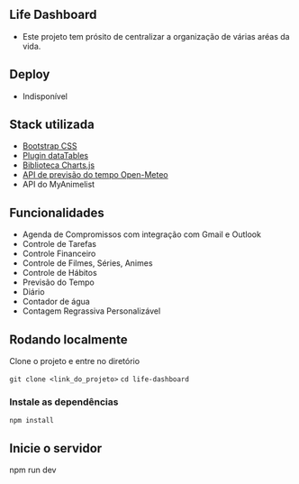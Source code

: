 ## Life Dashboard
- Este projeto tem prósito de centralizar a organização de várias aréas da vida.

## Deploy
- Indisponível

## Stack utilizada
- [Bootstrap CSS](https://getbootstrap.com/)
- [Plugin dataTables](https://datatables.net/)
- [Biblioteca Charts.js](https://www.chartjs.org/docs/latest/getting-started/)
- [API de previsão do tempo Open-Meteo](https://open-meteo.com/)
- API do MyAnimelist

## Funcionalidades
- Agenda de Compromissos com integração com Gmail e Outlook
- Controle de Tarefas
- Controle Financeiro
- Controle de Filmes, Séries, Animes
- Controle de Hábitos
- Previsão do Tempo
- Diário
- Contador de água
- Contagem Regrassiva Personalizável

## Rodando localmente
Clone o projeto e entre no diretório

`git clone <link_do_projeto>`
`cd life-dashboard`

### Instale as dependências
 `npm install`

## Inicie o servidor
npm run dev
